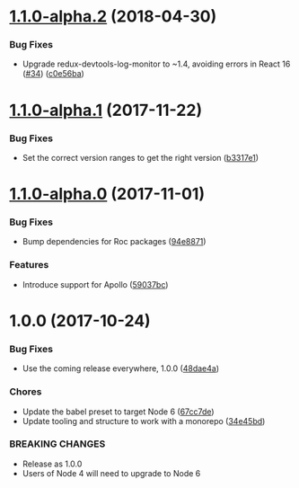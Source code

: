 <a name="1.1.0-alpha.2"></a>
# [1.1.0-alpha.2](https://github.com/rocjs/extensions/compare/v1.0.0...v1.1.0-alpha.2) (2018-04-30)


### Bug Fixes

* Upgrade redux-devtools-log-monitor to ~1.4, avoiding errors in React 16 ([#34](https://github.com/rocjs/extensions/issues/34)) ([c0e56ba](https://github.com/rocjs/extensions/commit/c0e56ba))



<a name="1.1.0-alpha.1"></a>
# [1.1.0-alpha.1](https://github.com/rocjs/extensions/compare/v1.0.0...v1.1.0-alpha.1) (2017-11-22)


### Bug Fixes

* Set the correct version ranges to get the right version ([b3317e1](https://github.com/rocjs/extensions/commit/b3317e1))



<a name="1.1.0-alpha.0"></a>
# [1.1.0-alpha.0](https://github.com/rocjs/extensions/compare/v1.0.0...v1.1.0-alpha.0) (2017-11-01)


### Bug Fixes

* Bump dependencies for Roc packages ([94e8871](https://github.com/rocjs/extensions/commit/94e8871))


### Features

* Introduce support for Apollo ([59037bc](https://github.com/rocjs/extensions/commit/59037bc))



<a name="1.0.0"></a>
# 1.0.0 (2017-10-24)


### Bug Fixes

* Use the coming release everywhere, 1.0.0 ([48dae4a](https://github.com/rocjs/extensions/commit/48dae4a))


### Chores

* Update the babel preset to target Node 6 ([67cc7de](https://github.com/rocjs/extensions/commit/67cc7de))
* Update tooling and structure to work with a monorepo ([34e45bd](https://github.com/rocjs/extensions/commit/34e45bd))


### BREAKING CHANGES

* Release as 1.0.0
* Users of Node 4 will need to upgrade to Node 6



